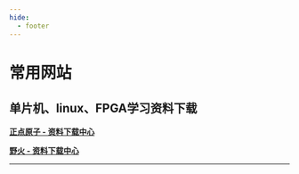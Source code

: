 ```yaml
---
hide:
  - footer
---
```


# 常用网站




## 单片机、linux、FPGA学习资料下载

**[正点原子 - 资料下载中心](http://www.openedv.com/docs/index.html)**

**[野火 - 资料下载中心](http://doc.embedfire.com/products/link/zh/latest/index.html)**



---

